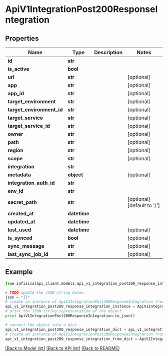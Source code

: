 # ApiV1IntegrationPost200ResponseIntegration


## Properties
Name | Type | Description | Notes
------------ | ------------- | ------------- | -------------
**id** | **str** |  | 
**is_active** | **bool** |  | 
**url** | **str** |  | [optional] 
**app** | **str** |  | [optional] 
**app_id** | **str** |  | [optional] 
**target_environment** | **str** |  | [optional] 
**target_environment_id** | **str** |  | [optional] 
**target_service** | **str** |  | [optional] 
**target_service_id** | **str** |  | [optional] 
**owner** | **str** |  | [optional] 
**path** | **str** |  | [optional] 
**region** | **str** |  | [optional] 
**scope** | **str** |  | [optional] 
**integration** | **str** |  | 
**metadata** | **object** |  | [optional] 
**integration_auth_id** | **str** |  | 
**env_id** | **str** |  | 
**secret_path** | **str** |  | [optional] [default to '/']
**created_at** | **datetime** |  | 
**updated_at** | **datetime** |  | 
**last_used** | **datetime** |  | [optional] 
**is_synced** | **bool** |  | [optional] 
**sync_message** | **str** |  | [optional] 
**last_sync_job_id** | **str** |  | [optional] 

## Example

```python
from infisicalapi_client.models.api_v1_integration_post200_response_integration import ApiV1IntegrationPost200ResponseIntegration

# TODO update the JSON string below
json = "{}"
# create an instance of ApiV1IntegrationPost200ResponseIntegration from a JSON string
api_v1_integration_post200_response_integration_instance = ApiV1IntegrationPost200ResponseIntegration.from_json(json)
# print the JSON string representation of the object
print ApiV1IntegrationPost200ResponseIntegration.to_json()

# convert the object into a dict
api_v1_integration_post200_response_integration_dict = api_v1_integration_post200_response_integration_instance.to_dict()
# create an instance of ApiV1IntegrationPost200ResponseIntegration from a dict
api_v1_integration_post200_response_integration_from_dict = ApiV1IntegrationPost200ResponseIntegration.from_dict(api_v1_integration_post200_response_integration_dict)
```
[[Back to Model list]](../README.md#documentation-for-models) [[Back to API list]](../README.md#documentation-for-api-endpoints) [[Back to README]](../README.md)


